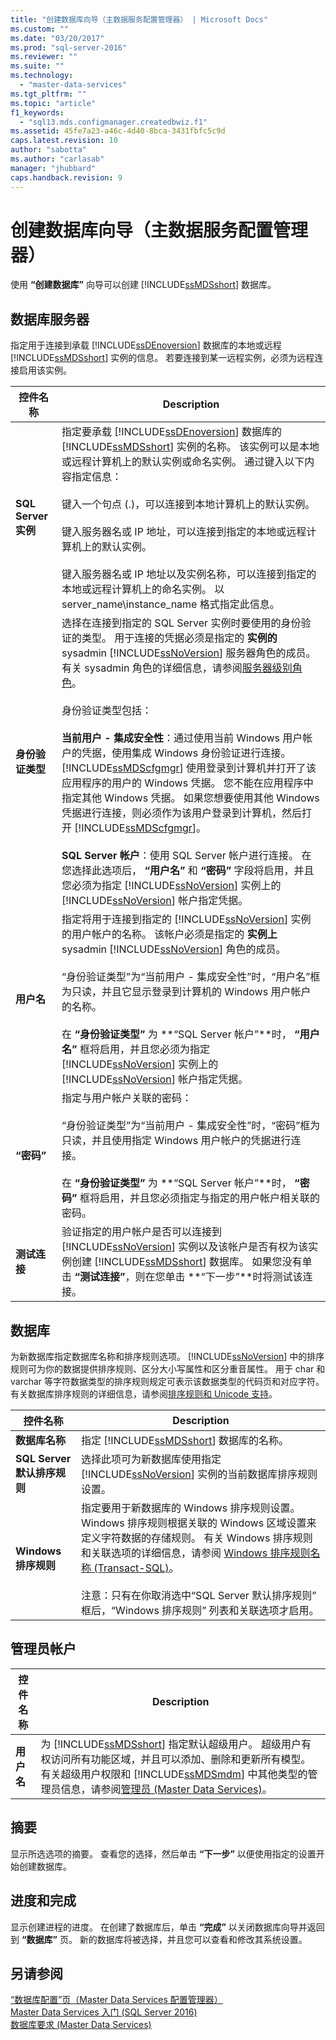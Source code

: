 ```yaml
---
title: "创建数据库向导（主数据服务配置管理器） | Microsoft Docs"
ms.custom: ""
ms.date: "03/20/2017"
ms.prod: "sql-server-2016"
ms.reviewer: ""
ms.suite: ""
ms.technology: 
  - "master-data-services"
ms.tgt_pltfrm: ""
ms.topic: "article"
f1_keywords: 
  - "sql13.mds.configmanager.createdbwiz.f1"
ms.assetid: 45fe7a23-a46c-4d40-8bca-3431fbfc5c9d
caps.latest.revision: 10
author: "sabotta"
ms.author: "carlasab"
manager: "jhubbard"
caps.handback.revision: 9
---
```

# 创建数据库向导（主数据服务配置管理器）
  使用 **“创建数据库”** 向导可以创建 [!INCLUDE[ssMDSshort](../includes/ssmdsshort-md.md)] 数据库。  
  
## 数据库服务器  
 指定用于连接到承载 [!INCLUDE[ssDEnoversion](../includes/ssdenoversion-md.md)] 数据库的本地或远程 [!INCLUDE[ssMDSshort](../includes/ssmdsshort-md.md)] 实例的信息。 若要连接到某一远程实例，必须为远程连接启用该实例。  
  
|控件名称|Description|  
|------------------|-----------------|  
|**SQL Server 实例**|指定要承载 [!INCLUDE[ssDEnoversion](../includes/ssdenoversion-md.md)] 数据库的 [!INCLUDE[ssMDSshort](../includes/ssmdsshort-md.md)] 实例的名称。 该实例可以是本地或远程计算机上的默认实例或命名实例。 通过键入以下内容指定信息：<br /><br /> 键入一个句点 (.)，可以连接到本地计算机上的默认实例。<br /><br /> 键入服务器名或 IP 地址，可以连接到指定的本地或远程计算机上的默认实例。<br /><br /> 键入服务器名或 IP 地址以及实例名称，可以连接到指定的本地或远程计算机上的命名实例。 以 server_name\\instance_name 格式指定此信息。|  
|**身份验证类型**|选择在连接到指定的 SQL Server 实例时要使用的身份验证的类型。 用于连接的凭据必须是指定的 **实例的** sysadmin [!INCLUDE[ssNoVersion](../includes/ssnoversion-md.md)] 服务器角色的成员。 有关 sysadmin 角色的详细信息，请参阅[服务器级别角色](../relational-databases/security/authentication-access/server-level-roles.md)。<br /><br /> 身份验证类型包括：<br /><br /> **当前用户 - 集成安全性**：通过使用当前 Windows 用户帐户的凭据，使用集成 Windows 身份验证进行连接。 [!INCLUDE[ssMDScfgmgr](../includes/ssmdscfgmgr-md.md)] 使用登录到计算机并打开了该应用程序的用户的 Windows 凭据。 您不能在应用程序中指定其他 Windows 凭据。 如果您想要使用其他 Windows 凭据进行连接，则必须作为该用户登录到计算机，然后打开 [!INCLUDE[ssMDScfgmgr](../includes/ssmdscfgmgr-md.md)]。<br /><br /> **SQL Server 帐户**：使用 SQL Server 帐户进行连接。 在您选择此选项后， **“用户名”** 和 **“密码”** 字段将启用，并且您必须为指定 [!INCLUDE[ssNoVersion](../includes/ssnoversion-md.md)] 实例上的 [!INCLUDE[ssNoVersion](../includes/ssnoversion-md.md)] 帐户指定凭据。|  
|**用户名**|指定将用于连接到指定的 [!INCLUDE[ssNoVersion](../includes/ssnoversion-md.md)] 实例的用户帐户的名称。 该帐户必须是指定的 **实例上** sysadmin [!INCLUDE[ssNoVersion](../includes/ssnoversion-md.md)] 角色的成员。<br /><br /> “身份验证类型”为“当前用户 - 集成安全性”时，“用户名”框为只读，并且它显示登录到计算机的 Windows 用户帐户的名称。<br /><br /> 在 **“身份验证类型”** 为 **“SQL Server 帐户”**时， **“用户名”** 框将启用，并且您必须为指定 [!INCLUDE[ssNoVersion](../includes/ssnoversion-md.md)] 实例上的 [!INCLUDE[ssNoVersion](../includes/ssnoversion-md.md)] 帐户指定凭据。|  
|**“密码”**|指定与用户帐户关联的密码：<br /><br /> “身份验证类型”为“当前用户 - 集成安全性”时，“密码”框为只读，并且使用指定 Windows 用户帐户的凭据进行连接。<br /><br /> 在 **“身份验证类型”** 为 **“SQL Server 帐户”**时， **“密码”** 框将启用，并且您必须指定与指定的用户帐户相关联的密码。|  
|**测试连接**|验证指定的用户帐户是否可以连接到 [!INCLUDE[ssNoVersion](../includes/ssnoversion-md.md)] 实例以及该帐户是否有权为该实例创建 [!INCLUDE[ssMDSshort](../includes/ssmdsshort-md.md)] 数据库。 如果您没有单击 **“测试连接”**，则在您单击 **“下一步”**时将测试该连接。|  
  
## 数据库  
 为新数据库指定数据库名称和排序规则选项。 [!INCLUDE[ssNoVersion](../includes/ssnoversion-md.md)] 中的排序规则可为你的数据提供排序规则、区分大小写属性和区分重音属性。 用于 char 和 varchar 等字符数据类型的排序规则规定可表示该数据类型的代码页和对应字符。 有关数据库排序规则的详细信息，请参阅[排序规则和 Unicode 支持](../relational-databases/collations/collation-and-unicode-support.md)。  
  
|控件名称|Description|  
|------------------|-----------------|  
|**数据库名称**|指定 [!INCLUDE[ssMDSshort](../includes/ssmdsshort-md.md)] 数据库的名称。|  
|**SQL Server 默认排序规则**|选择此项可为新数据库使用指定 [!INCLUDE[ssNoVersion](../includes/ssnoversion-md.md)] 实例的当前数据库排序规则设置。|  
|**Windows 排序规则**|指定要用于新数据库的 Windows 排序规则设置。 Windows 排序规则根据关联的 Windows 区域设置来定义字符数据的存储规则。 有关 Windows 排序规则和关联选项的详细信息，请参阅 [Windows 排序规则名称 (Transact-SQL)](../t-sql/statements/windows-collation-name-transact-sql.md)。<br /><br /> 注意：只有在你取消选中“SQL Server 默认排序规则”  框后，“Windows 排序规则”  列表和关联选项才启用。|  
  
## 管理员帐户  
  
|控件名称|Description|  
|------------------|-----------------|  
|**用户名**|为 [!INCLUDE[ssMDSshort](../includes/ssmdsshort-md.md)] 指定默认超级用户。 超级用户有权访问所有功能区域，并且可以添加、删除和更新所有模型。 有关超级用户权限和 [!INCLUDE[ssMDSmdm](../includes/ssmdsmdm-md.md)] 中其他类型的管理员信息，请参阅[管理员 (Master Data Services)](../master-data-services/administrators-master-data-services.md)。|  
  
## 摘要  
 显示所选选项的摘要。 查看您的选择，然后单击 **“下一步”** 以便使用指定的设置开始创建数据库。  
  
## 进度和完成  
 显示创建进程的进度。 在创建了数据库后，单击 **“完成”** 以关闭数据库向导并返回到 **“数据库”** 页。 新的数据库将被选择，并且您可以查看和修改其系统设置。  
  
## 另请参阅  
 [“数据库配置”页（Master Data Services 配置管理器）](../master-data-services/database-configuration-page-master-data-services-configuration-manager.md)   
 [Master Data Services 入门 (SQL Server 2016)](../Topic/Get%20Started%20with%20Master%20Data%20Services%20\(SQL%20Server%202016\).md)   
 [数据库要求 (Master Data Services)](../master-data-services/install-windows/database-requirements-master-data-services.md)  
  
  